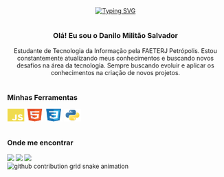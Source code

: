



<div align="center">
<a href="https://git.io/typing-svg"><img src="https://readme-typing-svg.demolab.com?font=C%C3%B3digo+Fira&pause=1000&color=24DA3D&width=300&lines=Bem-vindo+ao+meu+perfil!" alt="Typing SVG" /></a>
</div>

#

<h3 align="center"> Olá! Eu sou o Danilo Militão Salvador</h3>

<p align="center">Estudante de Tecnologia da Informação pela FAETERJ Petrópolis. Estou constantemente atualizando meus conhecimentos e buscando novos desafios na área da tecnologia. Sempre buscando evoluir e aplicar os conhecimentos na criação de novos projetos. 

#
  
<h3 align="left">Minhas Ferramentas</h3>
<div style="display: inline_block">
  <img align="center" alt="Rafa-Js" height="30" width="40" src="https://raw.githubusercontent.com/devicons/devicon/master/icons/javascript/javascript-plain.svg">
  <img align="center" alt="Rafa-HTML" height="30" width="40" src="https://raw.githubusercontent.com/devicons/devicon/master/icons/html5/html5-original.svg">
  <img align="center" alt="Rafa-CSS" height="30" width="40" src="https://raw.githubusercontent.com/devicons/devicon/master/icons/css3/css3-original.svg">
  <img align="center" alt="Rafa-Python" height="30" width="40" src="https://raw.githubusercontent.com/devicons/devicon/master/icons/python/python-original.svg">
</div>

#
<h3 align="left">Onde me encontrar</h3>
<div> 
  <a href="https://instagram.com/danilo.mlt" target="_blank"><img src="https://img.shields.io/badge/-Instagram-%23E4405F?style=for-the-badge&logo=instagram&logoColor=white" target="_blank"></a>
  <a href = "mailto:daniloms012@gmail.com"><img src="https://img.shields.io/badge/-Gmail-%23333?style=for-the-badge&logo=gmail&logoColor=white" target="_blank"></a>
  <a href="https://www.linkedin.com/in/danilo-militão-11ba2b337/" target="_blank"><img src="https://img.shields.io/badge/-LinkedIn-%230077B5?style=for-the-badge&logo=linkedin&logoColor=white" target="_blank"></a>   
</div>

<picture>
  <source media="(prefers-color-scheme: dark)" srcset="https://raw.githubusercontent.com/DaniloM-S/DaniloM-S/output/github-contribution-grid-snake-dark.svg">
    <source media="(prefers-color-scheme: light)" srcset="https://raw.githubusercontent.com/DaniloM-S/DaniloM-S/output/github-contribution-grid-snake.svg">
    <img alt="github contribution grid snake animation" src="https://raw.githubusercontent.com/DaniloM-S/output/github-contribution-grid-snake.svg">
</picture>
<br><br>
  
